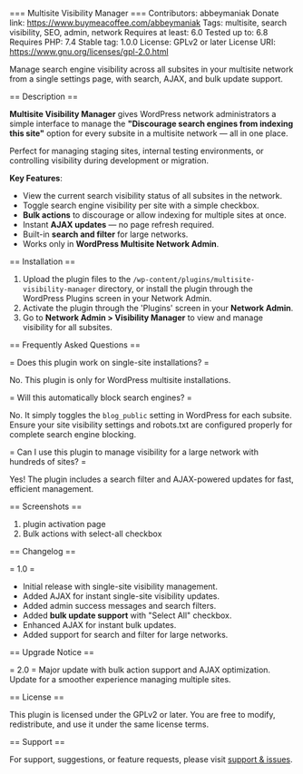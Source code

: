 === Multisite Visibility Manager ===
Contributors: abbeymaniak
Donate link: https://www.buymeacoffee.com/abbeymaniak
Tags: multisite, search visibility, SEO, admin, network
Requires at least: 6.0
Tested up to: 6.8
Requires PHP: 7.4
Stable tag: 1.0.0
License: GPLv2 or later
License URI: https://www.gnu.org/licenses/gpl-2.0.html

Manage search engine visibility across all subsites in your multisite network from a single settings page, with search, AJAX, and bulk update support.

== Description ==

**Multisite Visibility Manager** gives WordPress network administrators a simple interface to manage the **"Discourage search engines from indexing this site"** option for every subsite in a multisite network — all in one place.

Perfect for managing staging sites, internal testing environments, or controlling visibility during development or migration.

**Key Features**:
- View the current search visibility status of all subsites in the network.
- Toggle search engine visibility per site with a simple checkbox.
- **Bulk actions** to discourage or allow indexing for multiple sites at once.
- Instant **AJAX updates** — no page refresh required.
- Built-in **search and filter** for large networks.
- Works only in **WordPress Multisite Network Admin**.

== Installation ==

1. Upload the plugin files to the `/wp-content/plugins/multisite-visibility-manager` directory, or install the plugin through the WordPress Plugins screen in your Network Admin.
2. Activate the plugin through the 'Plugins' screen in your **Network Admin**.
3. Go to **Network Admin > Visibility Manager** to view and manage visibility for all subsites.

== Frequently Asked Questions ==

= Does this plugin work on single-site installations? =

No. This plugin is only for WordPress multisite installations.

= Will this automatically block search engines? =

No. It simply toggles the `blog_public` setting in WordPress for each subsite. Ensure your site visibility settings and robots.txt are configured properly for complete search engine blocking.

= Can I use this plugin to manage visibility for a large network with hundreds of sites? =

Yes! The plugin includes a search filter and AJAX-powered updates for fast, efficient management.

== Screenshots ==

1. plugin activation page
2. Bulk actions with select-all checkbox

== Changelog ==

= 1.0 =
* Initial release with single-site visibility management.
* Added AJAX for instant single-site visibility updates.
* Added admin success messages and search filters.
* Added **bulk update support** with "Select All" checkbox.
* Enhanced AJAX for instant bulk updates.
* Added support for search and filter for large networks.

== Upgrade Notice ==

= 2.0 =
Major update with bulk action support and AJAX optimization. Update for a smoother experience managing multiple sites.

== License ==

This plugin is licensed under the GPLv2 or later. You are free to modify, redistribute, and use it under the same license terms.

== Support ==

For support, suggestions, or feature requests, please visit [support & issues](https://github.com/abbeymaniak/multisite-visibility-manager/issues).
